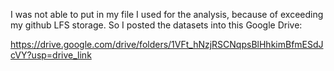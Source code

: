 I was not able to put in my file I used for the analysis, because of exceeding my github LFS storage. So I posted the datasets into this Google Drive:

https://drive.google.com/drive/folders/1VFt_hNzjRSCNqpsBlHhkimBfmESdJcVY?usp=drive_link
